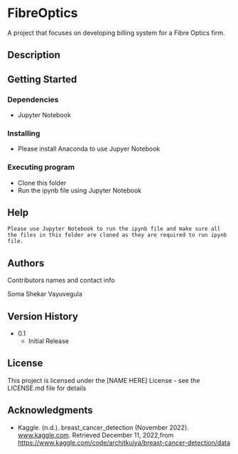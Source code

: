 # FibreOptics

A project that focuses on developing billing system for a Fibre Optics firm.

## Description


## Getting Started

### Dependencies

* Jupyter Notebook

### Installing

* Please install Anaconda to use Jupyer Notebook

### Executing program

* Clone this folder
* Run the ipynb file using Jupyter Notebook

## Help

```
Please use Jupyter Notebook to run the ipynb file and make sure all the files in this folder are cloned as they are required to run ipynb file.
```

## Authors

Contributors names and contact info

Soma Shekar Vayuvegula

## Version History

* 0.1
    * Initial Release

## License

This project is licensed under the [NAME HERE] License - see the LICENSE.md file for details

## Acknowledgments

* Kaggle. (n.d.). breast_cancer_detection (November 2022). www.kaggle.com. Retrieved December 11, 2022,from https://www.kaggle.com/code/architkuiya/breast-cancer-detection/data


